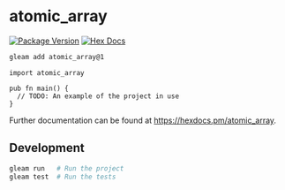 # atomic_array

[![Package Version](https://img.shields.io/hexpm/v/atomic_array)](https://hex.pm/packages/atomic_array)
[![Hex Docs](https://img.shields.io/badge/hex-docs-ffaff3)](https://hexdocs.pm/atomic_array/)

```sh
gleam add atomic_array@1
```
```gleam
import atomic_array

pub fn main() {
  // TODO: An example of the project in use
}
```

Further documentation can be found at <https://hexdocs.pm/atomic_array>.

## Development

```sh
gleam run   # Run the project
gleam test  # Run the tests
```
